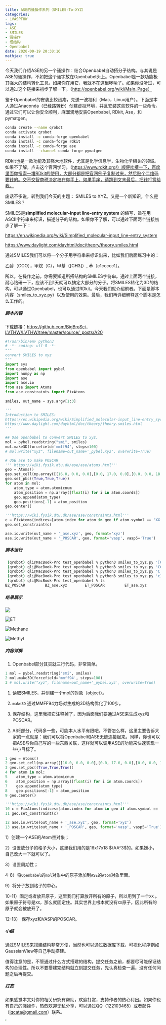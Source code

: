 ```yaml
---
title: ASE的骚操作系列（SMILES-To-XYZ）
categories: 
- LVASPTHW
tags: 
- ASE
- SMILES
- 骚操作
- 搭结构
- Openbabel
date: 2020-09-19 20:30:16
mathjax: true
---
```




今天我们介绍ASE的另一个骚操作：结合Openbabel自动搭分子结构。与其说是ASE的骚操作，不如把这个骚字放在Openbabel头上。Openbabel是一款功能极其强大的结构转化工具。如果你在用它，我就不在这里啰嗦了。如果你没听过，可以通过这个链接来初步了解一下。（http://openbabel.org/wiki/Main_Page）

鉴于Openbabel的安装比较蛋疼，先送一波福利（Mac，Linux用户）。下面是本人通过Anaconda（已经路转粉）创建虚拟环境，并且安装这些软件的一些命令。通过它们可以让你安全顺利，麻溜滴地安装Openbabel, RDkit, Ase，和pymatgen。

```bash
conda create --name qrobot
conda activate qrobot
conda install -c conda-forge openbabel
conda install -c conda-forge rdkit
conda install -c conda-forge ase
conda install --channel conda-forge pymatgen
```

RDkit也是一款功能及其强大地软件，尤其是化学信息学，生物化学相关的领域。如果不了解，点击这个官网学习。（https://www.rdkit.org/）顺便吐槽一下，百度里面你搜索一堆RDkit的使用，大部分都是把官网例子复制过来，然后贴个二维码要钱的。交不交智商税决定权在你手上，如果手痒，请跳到文末最后，把钱打赏给我。



废话不多说，转到我们今天的主题： SMILES to XYZ。又是一个新知识，什么是SMILES？ 

SMILES是**simplified molecular-input line-entry system** 的缩写，旨在用ASCII字符串来标识，描述分子的结构。如果你不了解，可以通过下面两个链接初步了解一下：

https://en.wikipedia.org/wiki/Simplified_molecular-input_line-entry_system

https://www.daylight.com/dayhtml/doc/theory/theory.smiles.html

通过SMILES我们可以将一个分子用字符串来标识出来，比如我们后面练习中的：

乙醇（CCO），甲烷（C），甲基（[CH3]）, 苯（c1ccccc1）。

所以，在操作之前，你需要知道所搭结构的SMILES字符串。通过上面两个链接，耐心钻研一下，应该不到1天就可以搞定大部分的分子。将SMILES转化为3D的结构，可以通过Openbabel，也可以通过RDkit。今天我们就介绍前者。下面是脚本内容（smiles_to_xyz.py）以及使用的效果。最后，我们再详细解释这个脚本是怎么工作的。



##### 脚本内容

下载链接：https://github.com/BigBroSci-LVTHW/LVTHW/tree/master/source/_posts/A20 

```python
#!/usr/bin/env python3 
# -*- coding: utf-8 -*-
"""
convert SMILES to xyz
"""
import sys
from openbabel import pybel
import numpy as np
import ase
import ase.io
from ase import Atoms
from ase.constraints import FixAtoms
 
smiles, out_name = sys.argv[1:3]

'''
Introduction to SMILES:
https://en.wikipedia.org/wiki/Simplified_molecular-input_line-entry_system
https://www.daylight.com/dayhtml/doc/theory/theory.smiles.html
'''

## Use openbabel to convert SMILES to xyz. 
mol = pybel.readstring("smi", smiles)
mol.make3D(forcefield='mmff94', steps=100)
# mol.write("xyz", filename=out_name+'_pybel.xyz', overwrite=True)

# USE ase to make POSCAR
''' https://wiki.fysik.dtu.dk/ase/ase/atoms.html'''
geo = Atoms()
geo.set_cell(np.array([[16.0, 0.0, 0.0],[0.0, 17.0, 0.0],[0.0, 0.0, 18.0]]))
geo.set_pbc((True,True,True))
for atom in mol:
    atom_type = atom.atomicnum
    atom_position = np.array([float(i) for i in atom.coords])
    geo.append(atom_type)
    geo.positions[-1] = atom_position
geo.center()

'''https://wiki.fysik.dtu.dk/ase/ase/constraints.html'''
c = FixAtoms(indices=[atom.index for atom in geo if atom.symbol == 'XX'])
geo.set_constraint(c)

ase.io.write(out_name + '_ase.xyz', geo, format='xyz')
ase.io.write(out_name + '_POSCAR', geo, format='vasp', vasp5='True')

```



##### 脚本运行

```bash
 (qrobot) qli@MacBook-Pro test_openbabel % python3 smiles_to_xyz.py '[CH3]' Methyl
 (qrobot) qli@MacBook-Pro test_openbabel % python3 smiles_to_xyz.py 'CCO' ET
 (qrobot) qli@MacBook-Pro test_openbabel % python3 smiles_to_xyz.py 'C' Methane
 (qrobot) qli@MacBook-Pro test_openbabel % python3 smiles_to_xyz.py 'c1ccccc1' BZ
 (qrobot) qli@MacBook-Pro test_openbabel % ls
BZ_POSCAR         BZ_ase.xyz        ET_POSCAR         ET_ase.xyz        Methane_POSCAR    Methane_ase.xyz   Methyl_POSCAR     Methyl_ase.xyz    smiles_to_xyz.py
```



##### 结果展示

![](A20/BZ.png)

![ET](A20/ET.png)

![Methane](A20/Methane.png)

![Methyl](A20/Methyl.png)

##### 内容详解

1.  Openbabel部分其实就三行代码，非常简单。

```python
1 mol = pybel.readstring("smi", smiles)
2 mol.make3D(forcefield='mmff94', steps=100)
3 # mol.write("xyz", filename=out_name+'_pybel.xyz', overwrite=True)
```

1) 读取SMILES，并创建一个mol的对象（object）。

2) `make3D` 通过MMFF94力场对生成的3D结构优化了100步。 

3) 保存结构，这里我把它注释掉了，因为后面我们要通过ASE来生成xyz和POSCAR。



2. ASE部分，代码多一些，可能本人水平有限吧。不管怎么样，这里主要告诉大家的一点就是：我们可以将Openbabel和ASE无缝连接起来。同样，你也可以把ASE与你自己写的一些东西关联，这样就可以调用ASE的功能来快速实现一些小目标了。

```python
1 geo = Atoms()
2 geo.set_cell(np.array([[16.0, 0.0, 0.0],[0.0, 17.0, 0.0],[0.0, 0.0, 18.0]]))
3 geo.set_pbc((True,True,True))
4 for atom in mol:
5    atom_type = atom.atomicnum
6    atom_position = np.array([float(i) for i in atom.coords])
7    geo.append(atom_type)
8    geo.positions[-1] = atom_position
9 geo.center()

'''https://wiki.fysik.dtu.dk/ase/ase/constraints.html'''
10 c = FixAtoms(indices=[atom.index for atom in geo if atom.symbol == 'XX'])
11 geo.set_constraint(c)

12 ase.io.write(out_name + '_ase.xyz', geo, format='xyz')
13 ase.io.write(out_name + '_POSCAR', geo, format='vasp', vasp5='True')
```

1）创建一个ASE的Atom空对象；

2）设置放分子的格子大小，这里我们用的是16x17x18 $\AA^3$的。如果嫌小，自己改大一下就可以了。

3）设置周期性；

4-8）将`Openbabel`的`mol`对象中的原子添加到`ASE`的`Atom`对象里面。

9）将分子放到格子的中心。

10-11）固定或者放开原子，这里我们打算放开所有的原子，所以用到了一个`XX` 。如果原子符号是`XX`，那么就固定住。其实世界上根本就没有`XX`原子，因此所有的原子就会被放开了。

12-13） 保存xyz和VASP的POSCAR。



##### 小结

通过SMILES来搭建结构非常方便，当然也可以通过数据库下载，可视化程序例如GaussianView等自己手动搭建。

值得注意的是，不管通过什么方式搭建的结构，提交任务之前，都要尽可能保证结构的合理性。所以不要搭建完结构就立刻提交任务，先认真检查一遍，没有任何问题之后再提交。



##### 打赏

如果感觉本文对你的相关研究有帮助，欢迎打赏，支持作者的热心付出。如果你也有自己的骚操作，热烈欢迎无私分享，可以通过QQ（122103465）或者邮件（lqcata@gmail.com）联系。

<img src="A20/打赏码.jpg" style="zoom:25%;" />